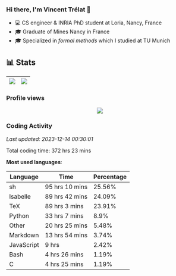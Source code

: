 ### Hi there, I'm Vincent Trélat 👋

-   💻 CS engineer & INRIA PhD student at Loria, Nancy, France
-   🎓 Graduate of Mines Nancy in France
-   🎓 Specialized in _formal methods_ which I studied at TU Munich

## 📊 **Stats**

| <img align="center" src="https://readme-stats.clckblog.space/api?username=VTrelat&show_icons=true&include_all_commits=true&theme=tokyonight&hide_border=true" /> | <img align="center" src="https://readme-stats.clckblog.space/api/top-langs/?username=VTrelat&layout=compact&theme=tokyonight&hide_border=true" /> |
| ---------------------------------------------------------------------------------------------------------------------------------------------------------------- | ------------------------------------------------------------------------------------------------------------------------------------------------- |

### Profile views

<p align="center">
 <img src="https://profile-counter.glitch.me/VTrelat/count.svg" />
</p>

<!--automations-->
### Coding Activity
_Last updated: 2023-12-14 00:30:01_

Total coding time: 372 hrs 23 mins

**Most used languages**:

| Language | Time | Percentage |
| ------------- | ------------- | ------------- |
| sh | 95 hrs 10 mins | 25.56% |
| Isabelle | 89 hrs 42 mins | 24.09% |
| TeX | 89 hrs 3 mins | 23.91% |
| Python | 33 hrs 7 mins | 8.9% |
| Other | 20 hrs 25 mins | 5.48% |
| Markdown | 13 hrs 54 mins | 3.74% |
| JavaScript | 9 hrs | 2.42% |
| Bash | 4 hrs 26 mins | 1.19% |
| C | 4 hrs 25 mins | 1.19% |

